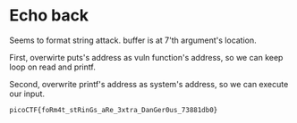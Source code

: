 # Echo back

Seems to format string attack. buffer is at 7'th argument's location.

First, overwirte puts's address as vuln function's address, so we can keep loop on read and printf.

Second, overwrite printf's address as system's address, so we can execute our input.

`picoCTF{foRm4t_stRinGs_aRe_3xtra_DanGer0us_73881db0}`